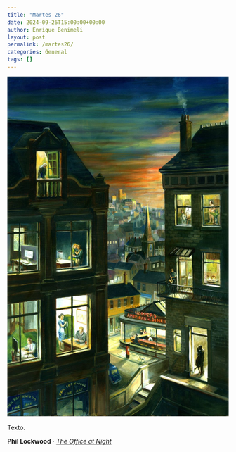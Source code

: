```yaml
---
title: "Martes 26"
date: 2024-09-26T15:00:00+00:00
author: Enrique Benimeli
layout: post
permalink: /martes26/
categories: General
tags: []
---
```


[![image](assets/images/posts/2023/09/lockwood-hopper.jpeg)](https://www.phil-lockwood.com/paintings/latestTown/office.htm)

Texto.

**Phil Lockwood** · [*The Office at Night*](https://www.phil-lockwood.com/paintings/latestTown/office.htm)